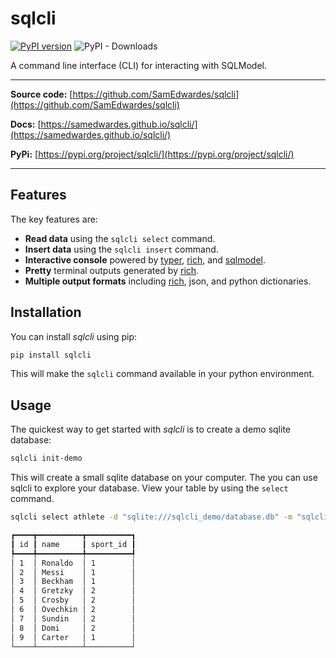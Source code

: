 # sqlcli

[![PyPI version](https://badge.fury.io/py/sqlcli.svg)](https://badge.fury.io/py/sqlcli)
![PyPI - Downloads](https://img.shields.io/pypi/dm/sqlcli?label=pypi%20downloads)

A command line interface (CLI) for interacting with SQLModel.

<hr>

**Source code:** [https://github.com/SamEdwardes/sqlcli](https://github.com/SamEdwardes/sqlcli)

**Docs:** [https://samedwardes.github.io/sqlcli/](https://samedwardes.github.io/sqlcli/)

**PyPi:** [https://pypi.org/project/sqlcli/](https://pypi.org/project/sqlcli/)

<hr>

## Features

The key features are:

- **Read data** using the `sqlcli select` command.
- **Insert data** using the `sqlcli insert` command.
- **Interactive console** powered by [typer](https://typer.tiangolo.com/), [rich](https://github.com/Textualize/rich), and [sqlmodel](https://sqlmodel.tiangolo.com/).
- **Pretty** terminal outputs generated by [rich](https://github.com/Textualize/rich).
- **Multiple output formats** including [rich](https://github.com/Textualize/rich), json, and python dictionaries.

## Installation

You can install *sqlcli* using pip:

```bash
pip install sqlcli
```

This will make the `sqlcli` command available in your python environment.

## Usage

The quickest way to get started with *sqlcli* is to create a demo sqlite database:

```bash
sqlcli init-demo
```

This will create a small sqlite database on your computer. The you can use sqlcli to explore your database. View your table by using the `select` command.

```bash
sqlcli select athlete -d "sqlite:///sqlcli_demo/database.db" -m "sqlcli_demo/models.py"
```

```bash
┏━━━━┳━━━━━━━━━━┳━━━━━━━━━━┓
┃ id ┃ name     ┃ sport_id ┃
┡━━━━╇━━━━━━━━━━╇━━━━━━━━━━┩
│ 1  │ Ronaldo  │ 1        │
│ 2  │ Messi    │ 1        │
│ 3  │ Beckham  │ 1        │
│ 4  │ Gretzky  │ 2        │
│ 5  │ Crosby   │ 2        │
│ 6  │ Ovechkin │ 2        │
│ 7  │ Sundin   │ 2        │
│ 8  │ Domi     │ 2        │
│ 9  │ Carter   │ 1        │
└────┴──────────┴──────────┘
```